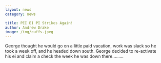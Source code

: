 ```yaml
---
layout: news
category: news

title: PEI EI PI Strikes Again!
author: Andrew Drake
image: /img/cuffs.jpeg
---
```

George thought he would go on a little paid vacation, work was slack so he took a week off, and he headed down south. George decided to re-activate his ei and claim a check the week he was down there.........